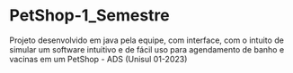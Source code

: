 # PetShop-1_Semestre
Projeto desenvolvido em java pela equipe, com interface, com o intuito de simular um software intuitivo e de fácil uso para agendamento de banho e vacinas em um PetShop - ADS (Unisul 01-2023)
